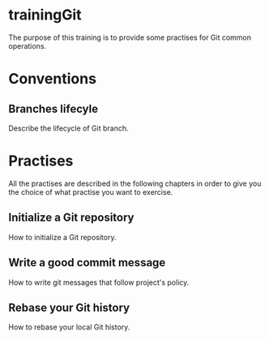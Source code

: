 # trainingGit

The purpose of this training is to provide some practises for Git common operations.

# Conventions

## Branches lifecyle

Describe the lifecycle of Git branch.

# Practises

All the practises are described in the following chapters in order to give you the choice of what practise you want to exercise.

## Initialize a Git repository

How to initialize a Git repository.

## Write a good commit message

How to write git messages that follow project's policy.

## Rebase your Git history

How to rebase your local Git history.

